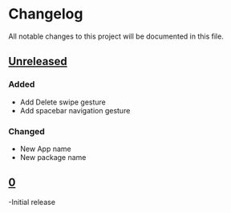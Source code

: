 # Changelog

All notable changes to this project will be documented in this file.

## [Unreleased]

### Added
- Add Delete swipe gesture
- Add spacebar navigation gesture

### Changed
- New App name
- New package name

## [0]
-Initial release

[Unreleased]: https://github.com/dhavalgoti24/OpenIndic/compare/0...HEAD

[0]: https://github.com/dhavalgoti24/OpenIndic/releases/tag/0
